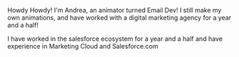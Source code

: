 Howdy Howdy! I'm Andrea, an animator turned Email Dev! I still make my own animations, and have worked with a digital marketing agency for a year and a half!

I have worked in the salesforce ecosystem for a year and a half and have experience in Marketing Cloud and Salesforce.com
